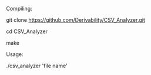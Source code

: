 Compiling:

git clone https://github.com/Derivability/CSV_Analyzer.git

cd CSV_Analyzer

make

Usage:

./csv_analyzer 'file name'
